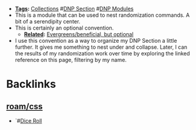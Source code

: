 - **[Tags](<Tags.md>):** [Collections](<Collections.md>) #[DNP Section](<DNP Section.md>) #[DNP Modules](<DNP Modules.md>)
- This is a module that can be used to nest randomization commands. A bit of a serendipity center. 
- This is certainly an optional convention. 
    - **[Related](<Related.md>):** [Evergreens/beneficial, but optional](<Evergreens/beneficial, but optional.md>)
- I use this convention as a way to organize my DNP Section a little further. It gives me something to nest under and collapse. Later, I can the results of my randomization work over time by exploring the linked reference on this page, filtering by my name.

# Backlinks
## [roam/css](<roam/css.md>)
- `#[Dice Roll](<Dice Roll.md>)

